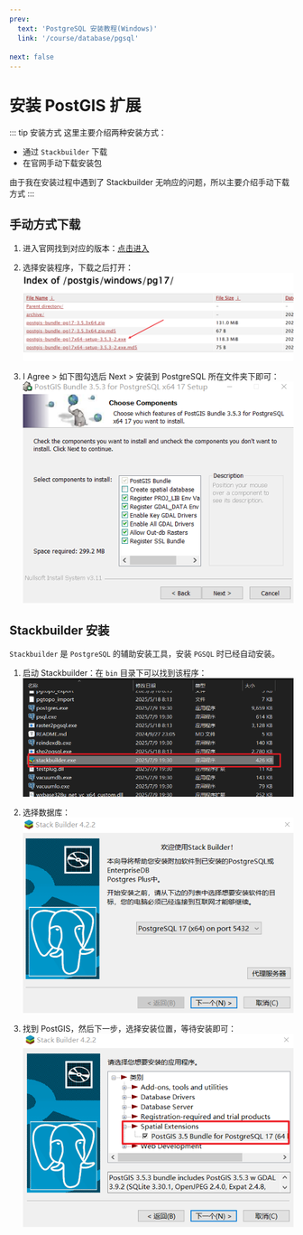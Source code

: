 ```yaml
---
prev:
  text: 'PostgreSQL 安装教程(Windows)'
  link: '/course/database/pgsql'

next: false
---
```


# 安装 PostGIS 扩展

::: tip 安装方式
这里主要介绍两种安装方式：
- 通过 `Stackbuilder` 下载
- 在官网手动下载安装包

由于我在安装过程中遇到了 Stackbuilder 无响应的问题，所以主要介绍手动下载方式
:::


## 手动方式下载

1. 进入官网找到对应的版本：[点击进入](https://download.osgeo.org/postgis/windows/)

2. 选择安装程序，下载之后打开：
![](../../public/imgs/database/postgis03.png)

3. I Agree > 如下图勾选后 Next > 安装到 PostgreSQL 所在文件夹下即可：
![](../../public/imgs/database/postgis04.png)

## Stackbuilder 安装

`Stackbuilder` 是 `PostgreSQL` 的辅助安装工具，安装 `PGSQL` 时已经自动安装。

1. 启动 Stackbuilder：在 `bin` 目录下可以找到该程序：
![](../../public/imgs/database/pgsql02.png)

2. 选择数据库：
![](../../public/imgs/database/postgis01.png)

3. 找到 PostGIS，然后下一步，选择安装位置，等待安装即可：
![](../../public/imgs/database/postgis02.png)